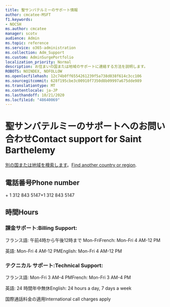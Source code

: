 ```yaml
---
title: 聖サンバテルミーのサポート情報
author: cmcatee-MSFT
f1.keywords:
- NOCSH
ms.author: cmcatee
manager: scotv
audience: Admin
ms.topic: reference
ms.service: o365-administration
ms.collection: Adm_Support
ms.custom: AdminSurgePortfolio
localization_priority: Normal
description: お住まいの国または地域のサポートに連絡する方法を説明します。
ROBOTS: NOINDEX, NOFOLLOW
ms.openlocfilehash: 12c74b0ff6554261239f5a738d038f614c3cc106
ms.sourcegitcommit: 628f195cbe3c00910f7350d8b09997a675dde989
ms.translationtype: MT
ms.contentlocale: ja-JP
ms.lasthandoff: 10/21/2020
ms.locfileid: "48640069"
---
```

# <a name="contact-support-for-saint-barthelemy"></a><span data-ttu-id="339c8-103">聖サンバテルミーのサポートへのお問い合わせ</span><span class="sxs-lookup"><span data-stu-id="339c8-103">Contact support for Saint Barthelemy</span></span>

<span data-ttu-id="339c8-104">[別の国または地域を検索します](../contact-support-for-business-products.md)。</span><span class="sxs-lookup"><span data-stu-id="339c8-104">[Find another country or region](../contact-support-for-business-products.md).</span></span>

## <a name="phone-number"></a><span data-ttu-id="339c8-105">電話番号</span><span class="sxs-lookup"><span data-stu-id="339c8-105">Phone number</span></span>
<span data-ttu-id="339c8-106">+ 1 312 843 5147</span><span class="sxs-lookup"><span data-stu-id="339c8-106">+1 312 843 5147</span></span>

## <a name="hours"></a><span data-ttu-id="339c8-107">時間</span><span class="sxs-lookup"><span data-stu-id="339c8-107">Hours</span></span>
### <a name="billing-support"></a><span data-ttu-id="339c8-108">課金サポート:</span><span class="sxs-lookup"><span data-stu-id="339c8-108">Billing Support:</span></span>

<span data-ttu-id="339c8-109">フランス語: 午前4時から午後12時まで Mon-Fri</span><span class="sxs-lookup"><span data-stu-id="339c8-109">French: Mon-Fri 4 AM-12 PM</span></span>

<span data-ttu-id="339c8-110">英語: Mon-Fri 4 AM-12 PM</span><span class="sxs-lookup"><span data-stu-id="339c8-110">English: Mon-Fri 4 AM-12 PM</span></span>

### <a name="technical-support"></a><span data-ttu-id="339c8-111">テクニカル サポート:</span><span class="sxs-lookup"><span data-stu-id="339c8-111">Technical Support:</span></span>

<span data-ttu-id="339c8-112">フランス語: Mon-Fri 3 AM-4 PM</span><span class="sxs-lookup"><span data-stu-id="339c8-112">French: Mon-Fri 3 AM-4 PM</span></span>

<span data-ttu-id="339c8-113">英語: 24 時間年中無休</span><span class="sxs-lookup"><span data-stu-id="339c8-113">English: 24 hours a day, 7 days a week</span></span>

<span data-ttu-id="339c8-114">国際通話料金の適用</span><span class="sxs-lookup"><span data-stu-id="339c8-114">International call charges apply</span></span>
